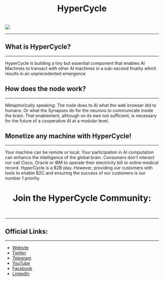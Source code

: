 <center><H1>HyperCycle</H1></center>
<br>
<img src="https://i.imgur.com/ID2EVUX.jpg">
<hr>
<H2>What is HyperCycle?</H2>
<hr>
HyperCycle is building a tiny but essential component that enables AI Machines to transact with other AI machines in a sub-second finality which results in an unprecedented emergence

<H2>How does the node work?</H2>
<hr>
Metaphorically speaking: The node does to AI what the web browser did to humans. Or what the Synapses do for the neurons to communicate inside the brain. That enablement, although on its own not sufficient, is necessary for the future of a cooperative AI at a modular level.

<H2>Monetize any machine with HyperCycle!</H2>
<hr>
Your machine can be remote or local. Your participation in AI computation can enhance the intelligence of the global brain. 
Consumers don't interact nor call Cisco, Oracle or IBM to operate their electricity bill or online medical record.
HyperCycle is a B2B play. However, providing our customers with tools to enable B2C and ensuring the success of our customers is our number 1 priority. 

<center><H1>Join the HyperCycle Community:</H1></center>
<br>
<hr>
<H2>Official Links:</H2>
<hr>
<ul>
<li><a href="https://www.hypercycle.ai/">Website</a> </li>
<li><a href="https://twitter.com/Hypercycle_AI">Twitter</a></li>
<li><a href="https://t.me/hypercycle_ai">Telegram</a></li>
<li><a href="https://www.youtube.com/@hypercycle">YouTube</a></li>
<li><a href="https://www.facebook.com/HyperCycleOfficial">Facebook</a></li>
<li><a href="https://www.linkedin.com/in/jahangeeransari/">LinkedIn</a></li>
</ul>
